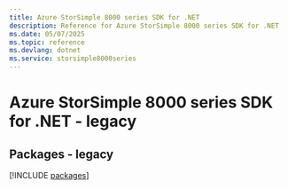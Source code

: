 ```yaml
---
title: Azure StorSimple 8000 series SDK for .NET
description: Reference for Azure StorSimple 8000 series SDK for .NET
ms.date: 05/07/2025
ms.topic: reference
ms.devlang: dotnet
ms.service: storsimple8000series
---
```

# Azure StorSimple 8000 series SDK for .NET - legacy
## Packages - legacy
[!INCLUDE [packages](storsimple-8000-series-index.md)]